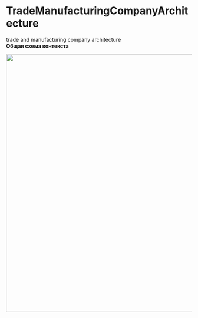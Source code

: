 # TradeManufacturingCompanyArchitecture
trade and manufacturing company architecture  
**Общая схема контекста**


<img src="https://github.com/savimar/TradeManufacturingCompanyArchitecture/raw/master/screen/structurizr-SystemLandScape.png?" width="700" />
